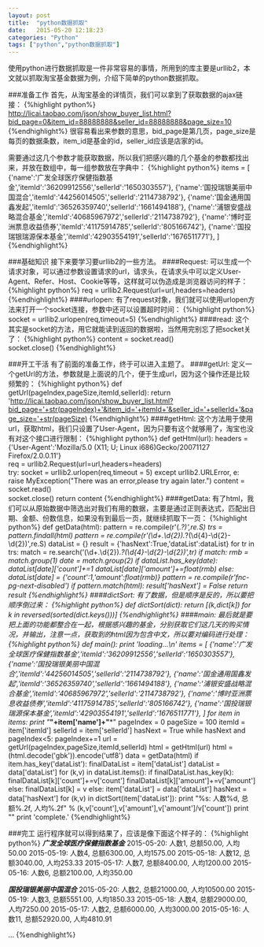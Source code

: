 ```yaml
---
layout: post
title:  "python数据抓取"
date:   2015-05-20 12:18:23 
categories: "Python" 
tags: ["python","python数据抓取"]
---
```

使用python进行数据抓取是一件非常容易的事情，所用到的库主要是urllib2，本文就以抓取淘宝基金数据为例，介绍下简单的python数据抓取。

###准备工作
首先，从淘宝基金的详情页，我们可以拿到了获取数据的ajax链接：
{%highlight python%}
http://licai.taobao.com/json/show_buyer_list.html?bid_page=0&item_id=88888888&seller_id=88888888&page_size=10
{%endhighlight%}
很容易看出来参数的意思，bid_page是第几页，page_size是每页的数据条数，item_id是基金的id，seller_id应该是店家的id。
<!-- more -->

需要通过这几个参数才能获取数据，所以我们把感兴趣的几个基金的参数都找出来，并放在数组中，每一组参数放在字典中：
{%highlight python%}
items = [
	{'name':'广发全球医疗保健指数基金','itemId':'36209912556','sellerId':'1650303557'},
	{'name':'国投瑞银美丽中国混合','itemId':'44256014505','sellerId':'2114738792'},
	{'name':'国金通用国鑫发起','itemId':'36526359740','sellerId':'1661494188'},
	{'name':'浦银安盛战略混合基金','itemId':'40685967972','sellerId':'2114738792'},
	{'name':'博时亚洲票息收益债券','itemId':'41175914785','sellerId':'805166742'},
	{'name':'国投瑞银瑞源保本基金','itemId':'42903554191','sellerId':'1676511771'},
]
{%endhighlight%}

###基础知识
接下来要学习要urllib2的一些方法。
####Request:
可以生成一个请求对象，可以通过参数设置请求的url，请求头，在请求头中可以定义User-Agent、Refer、Host、Cookie等等，这样就可以伪造成是浏览器访问的样子：
{%highlight python%}
req = urllib2.Request(url=url,headers=headers)
{%endhighlight%}
####urlopen:
有了request对象，我们就可以使用urlopen方法来打开一个socket连接，参数中还可以设置超时时间：
{%highlight python%}
socket = urllib2.urlopen(req,timeout=5)
{%endhighlight%}
####read:
这个其实是socket的方法，用它就能读到返回的数据啦，当然用完别忘了把socket关了：
{%highlight python%}
content = socket.read()  
socket.close() 
{%endhighlight%}

###开工干活
有了前面的准备工作，终于可以进入主题了。
####getUrl:
定义一个getUrl的方法，参数就是上面说的几个，便于生成url，因为这个操作还是比较频繁的：
{%highlight python%}
def getUrl(pageIndex,pageSize,itemId,sellerId):
    return 'http://licai.taobao.com/json/show_buyer_list.html?bid_page='+str(pageIndex)+'&item_id='+itemId+'&seller_id='+sellerId+'&page_size='+str(pageSize)
{%endhighlight%}
####getHtml:
这个方法用于使用url，获取html，我们只设置了User-Agent，因为只要有这个就够用了，淘宝也没有对这个接口进行限制：
{%highlight python%}
def getHtml(url):
	headers = {'User-Agent':'Mozilla/5.0 (X11; U; Linux i686)Gecko/20071127 Firefox/2.0.0.11'}  
	req = urllib2.Request(url=url,headers=headers)  
	try:
		socket = urllib2.urlopen(req,timeout = 5) 
	except urllib2.URLError, e:
		raise MyException("There was an error,please try again later.")
	content = socket.read()  
	socket.close() 
	return content
{%endhighlight%}
####getData:
有了html，我们可以从原始数据中筛选出对我们有用的数据，主要是通过正则表达式，匹配出日期、金额、份数信息，如果没有到最后一页，就继续抓取下一页：
{%highlight python%}
def getData(html):
    pattern = re.compile(r'<tr>(.*?)</tr>',re.S)
    trs = pattern.findall(html)
    pattern = re.compile(r'(\d+\.\d{2}).*?(\d{4}-\d{2}-\d{2})',re.S)
    dataList = {}
    result = {'hasNext':True,'dataList':dataList}
    for tr in trs:
        match = re.search('(\d+\.\d{2}).*?(\d{4}-\d{2}-\d{2})',tr)
        if match:
            rmb = match.group(1)
            date = match.group(2)
            if dataList.has_key(date):
                dataList[date]['count']+=1
                dataList[date]['amount']+=float(rmb)
            else:
                dataList[date] = {'count':1,'amount':float(rmb)}
    pattern = re.compile(r'fnc-pg-next-disabled')
    if pattern.match(html):
        result['hasNext'] = False
    return result
{%endhighlight%}
####dictSort:
有了数据，但是顺序是反的，所以要把顺序倒过来：
{%highlight python%}
def dictSort(dict):
    return [(k,dict[k]) for k in reversed(sorted(dict.keys()))]
{%endhighlight%}
####main:
最后就是要把上面的功能都整合在一起，根据感兴趣的基金，分别获取它们这几天的购买情况，并输出，注意一点，获取到的html因为包含中文，所以要对编码进行处理：
{%highlight python%}
def main():
    print 'loading...\n'
    items = [
        {'name':'广发全球医疗保健指数基金','itemId':'36209912556','sellerId':'1650303557'},
        {'name':'国投瑞银美丽中国混合','itemId':'44256014505','sellerId':'2114738792'},
        {'name':'国金通用国鑫发起','itemId':'36526359740','sellerId':'1661494188'},
        {'name':'浦银安盛战略混合基金','itemId':'40685967972','sellerId':'2114738792'},
        {'name':'博时亚洲票息收益债券','itemId':'41175914785','sellerId':'805166742'},
        {'name':'国投瑞银瑞源保本基金','itemId':'42903554191','sellerId':'1676511771'},
    ]
    for item in items:
        print "***"+item['name']+"***"
        pageIndex = 0
        pageSize = 100
        itemId = item['itemId']
        sellerId = item['sellerId']
        hasNext = True
        while hasNext and pageIndex<5:
            pageIndex+=1
            url = getUrl(pageIndex,pageSize,itemId,sellerId)
            html = getHtml(url)
            html = (html.decode('gbk')).encode('utf8')
            data = getData(html)
            if item.has_key('dataList'):
                finalDataList = item['dataList']
                dataList = data['dataList']
                for (k,v) in dataList.items():
                    if finalDataList.has_key(k):
                        finalDataList[k]['count']+=v['count']
                        finalDataList[k]['amount']+=v['amount']
                    else:
                        finalDataList[k] = v
            else:
                item['dataList'] = data['dataList']
            hasNext = data['hasNext']
        for (k,v) in dictSort(item['dataList']):
            print "%s: 人数%d, 总额%.2f, 人均%.2f" % (k,v['count'],v['amount'],v['amount']/v['count'])
        print ""
    print 'complete.'
{%endhighlight%}

###完工
运行程序就可以得到结果了，应该是像下面这个样子的：
{%highlight python%}
***广发全球医疗保健指数基金***
2015-05-20: 人数1, 总额50.00, 人均50.00
2015-05-19: 人数4, 总额6300.00, 人均1575.00
2015-05-18: 人数12, 总额3040.00, 人均253.33
2015-05-17: 人数7, 总额8400.00, 人均1200.00
2015-05-16: 人数6, 总额2100.00, 人均350.00

***国投瑞银美丽中国混合***
2015-05-20: 人数2, 总额21000.00, 人均10500.00
2015-05-19: 人数3, 总额5551.00, 人均1850.33
2015-05-18: 人数4, 总额29000.00, 人均7250.00
2015-05-17: 人数2, 总额6000.00, 人均3000.00
2015-05-16: 人数11, 总额52920.00, 人均4810.91

...
{%endhighlight%}


